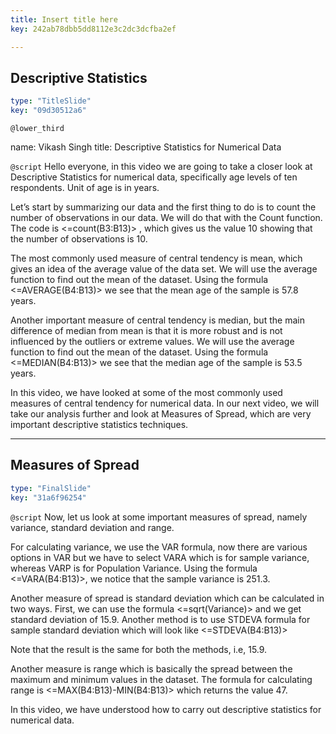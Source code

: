 ```yaml
---
title: Insert title here
key: 242ab78dbb5dd8112e3c2dc3dcfba2ef

---
```

## Descriptive Statistics

```yaml
type: "TitleSlide"
key: "09d30512a6"
```

`@lower_third`

name: Vikash Singh
title: Descriptive Statistics for Numerical Data


`@script`
Hello everyone, in this video we are going to take a closer look at Descriptive Statistics for numerical data, specifically age levels of ten respondents. Unit of age is in years.  

Let’s start by summarizing our data and the first thing to do is to count the number of observations in our data. We will do that with the Count function. The code is <=count(B3:B13)> , which gives us the value 10 showing that the number of observations is 10. 

The most commonly used measure of central tendency is mean, which gives an idea of the average value of the data set. We will use the average function to find out the mean of the dataset. Using the formula <=AVERAGE(B4:B13)> we see that the mean age of the sample is 57.8 years.

Another important measure of central tendency is median, but the main difference of median from mean is that it is more robust and is not influenced by the outliers or extreme values. We will use the average function to find out the mean of the dataset. Using the formula <=MEDIAN(B4:B13)> we see that the median age of the sample is 53.5 years.

In this video, we have looked at some of the most commonly used measures of central tendency for numerical data. In our next video, we will take our analysis further and look at Measures of Spread, which are very important descriptive statistics techniques.


---
## Measures of Spread

```yaml
type: "FinalSlide"
key: "31a6f96254"
```

`@script`
Now, let us look at some important measures of spread, namely variance, standard deviation and range. 

For calculating variance, we use the VAR formula, now there are various options in VAR but we have to select VARA which is for sample variance, whereas VARP is for Population Variance. Using the formula <=VARA(B4:B13)>, we notice that the sample variance is 251.3. 

Another measure of spread is standard deviation which can be calculated in two ways. First, we can use the formula <=sqrt(Variance)> and we get standard deviation of 15.9. Another method is to use STDEVA formula for sample standard deviation which will look like <=STDEVA(B4:B13)>

Note that the result is the same for both the methods, i.e, 15.9.

Another measure is range which is basically the spread between the maximum and minimum values in the dataset. The formula for calculating range is <=MAX(B4:B13)-MIN(B4:B13)> which returns the value 47.

In this video, we have understood how to carry out descriptive statistics for numerical data.

